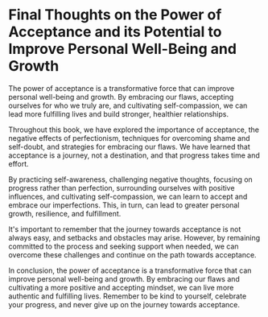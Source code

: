 # Final Thoughts on the Power of Acceptance and its Potential to Improve Personal Well-Being and Growth

The power of acceptance is a transformative force that can improve personal well-being and growth. By embracing our flaws, accepting ourselves for who we truly are, and cultivating self-compassion, we can lead more fulfilling lives and build stronger, healthier relationships.

Throughout this book, we have explored the importance of acceptance, the negative effects of perfectionism, techniques for overcoming shame and self-doubt, and strategies for embracing our flaws. We have learned that acceptance is a journey, not a destination, and that progress takes time and effort.

By practicing self-awareness, challenging negative thoughts, focusing on progress rather than perfection, surrounding ourselves with positive influences, and cultivating self-compassion, we can learn to accept and embrace our imperfections. This, in turn, can lead to greater personal growth, resilience, and fulfillment.

It's important to remember that the journey towards acceptance is not always easy, and setbacks and obstacles may arise. However, by remaining committed to the process and seeking support when needed, we can overcome these challenges and continue on the path towards acceptance.

In conclusion, the power of acceptance is a transformative force that can improve personal well-being and growth. By embracing our flaws and cultivating a more positive and accepting mindset, we can live more authentic and fulfilling lives. Remember to be kind to yourself, celebrate your progress, and never give up on the journey towards acceptance.
